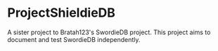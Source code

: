# ProjectShieldieDB
A sister project to Bratah123's SwordieDB project. This project aims to document and test SwordieDB independently.
